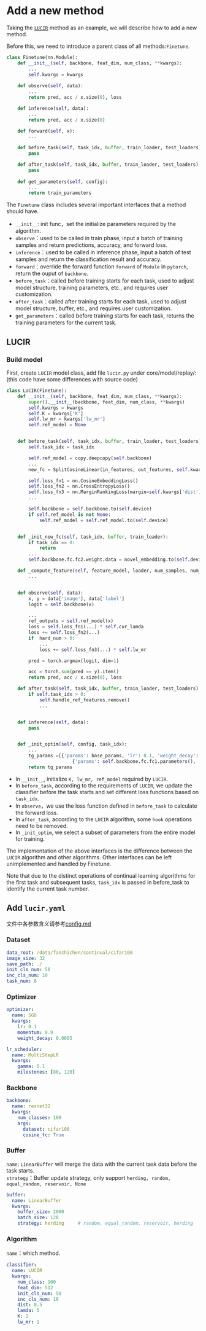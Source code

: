 # Add a new method

Taking the [`LUCIR`](https://openaccess.thecvf.com/content_CVPR_2019/html/Hou_Learning_a_Unified_Classifier_Incrementally_via_Rebalancing_CVPR_2019_paper.html) method as an example, we will describe how to add a new method.

Before this, we need to introduce a parent class of all methods:`Finetune`.

```python
class Finetune(nn.Module):
    def __init__(self, backbone, feat_dim, num_class, **kwargs):
        ...
        self.kwargs = kwargs
    
    def observe(self, data):
        ...
        return pred, acc / x.size(0), loss

    def inference(self, data):
        ...
        return pred, acc / x.size(0)

    def forward(self, x):
        ...

    def before_task(self, task_idx, buffer, train_loader, test_loaders):
        pass

    def after_task(self, task_idx, buffer, train_loader, test_loaders):
        pass
    
    def get_parameters(self, config):
        ...
        return train_parameters
```
The `Finetune` class includes several important interfaces that a method should have.
+ `__init__`: init func，set the initialize parameters required by the algorithm.
+ `observe`：used to be called in train phase, input a batch of training samples and return predictions, accuracy, and forward loss.
+ `inference`：used to be called in inference phase, input a batch of test samples and return the classification result and accuracy.
+ `forward`：override the forward function `forward` of `Module` in `pytorch`, return the ouput of `backbone`.
+ `before_task`：called before training starts for each task, used to adjust model structure, training parameters, etc., and requires user customization.
+ `after_task`：called after training starts for each task, used to adjust model structure, buffer, etc., and requires user customization.
+ `get_parameters`：called before training starts for each task, returns the training parameters for the current task.


## LUCIR

### Build model
First, create `LUCIR` model class, add file `lucir.py` under core/model/replay/: (this code have some differences with source code)
```python
class LUCIR(Finetune):
    def __init__(self, backbone, feat_dim, num_class, **kwargs):
        super().__init__(backbone, feat_dim, num_class, **kwargs)
        self.kwargs = kwargs
        self.K = kwargs['K']
        self.lw_mr = kwargs['lw_mr']
        self.ref_model = None


    def before_task(self, task_idx, buffer, train_loader, test_loaders):
        self.task_idx = task_idx

        self.ref_model = copy.deepcopy(self.backbone)
        ...
        new_fc = SplitCosineLinear(in_features, out_features, self.kwargs['inc_cls_num'])

        self.loss_fn1 = nn.CosineEmbeddingLoss()
        self.loss_fn2 = nn.CrossEntropyLoss()
        self.loss_fn3 = nn.MarginRankingLoss(margin=self.kwargs['dist'])
        ...

        self.backbone = self.backbone.to(self.device)
        if self.ref_model is not None:
            self.ref_model = self.ref_model.to(self.device)


    def _init_new_fc(self, task_idx, buffer, train_loader):
        if task_idx == 0:
            return
        ...
        self.backbone.fc.fc2.weight.data = novel_embedding.to(self.device)

    def _compute_feature(self, feature_model, loader, num_samples, num_features):
        ...


    def observe(self, data):
        x, y = data['image'], data['label']
        logit = self.backbone(x)

        ...
        ref_outputs = self.ref_model(x)
        loss = self.loss_fn1(...) * self.cur_lamda
        loss += self.loss_fn2(...)
        if  hard_num > 0:
            ...
            loss += self.loss_fn3(...) * self.lw_mr

        pred = torch.argmax(logit, dim=1)

        acc = torch.sum(pred == y).item()
        return pred, acc / x.size(0), loss

    def after_task(self, task_idx, buffer, train_loader, test_loaders):
        if self.task_idx > 0:
            self.handle_ref_features.remove()
            ...


    def inference(self, data):
        pass


    def _init_optim(self, config, task_idx):
        ...
        tg_params =[{'params': base_params, 'lr': 0.1, 'weight_decay': 5e-4}, \
                        {'params': self.backbone.fc.fc1.parameters(), 'lr': 0, 'weight_decay': 0}]
        return tg_params
```
+ In `__init__`, initialize `K, lw_mr, ref_model` required by `LUCIR`.
+ In `before_task`, according to the requirements of `LUCIR`, we update the classifier before the task starts and set different loss functions based on `task_idx`.
+ In `observe`，we use the loss function defined in `before_task` to calculate the forward loss.
+ In `after_task`, according to the `LUCIR` algorithm, some `hook` operations need to be removed.
+ In `_init_optim`, we select a subset of parameters from the entire model for training.


The implementation of the above interfaces is the difference between the `LUCIR` algorithm and other algorithms. Other interfaces can be left unimplemented and handled by Finetune. <br>

Note that due to the distinct operations of continual learning algorithms for the first task and subsequent tasks, `task_idx` is passed in before_task to identify the current task number. <br>



## Add `lucir.yaml`

文件中各参数含义请参考[config.md]()
### Dataset

```yaml
data_root: /data/fanzhichen/continual/cifar100
image_size: 32
save_path: ./
init_cls_num: 50
inc_cls_num: 10
task_num: 6
```

### Optimizer

```yaml
optimizer:
  name: SGD
  kwargs:
    lr: 0.1
    momentum: 0.9
    weight_decay: 0.0005

lr_scheduler:
  name: MultiStepLR
  kwargs:
    gamma: 0.1
    milestones: [80, 120]
```

### Backbone
```yaml
backbone:
  name: resnet32
  kwargs:
    num_classes: 100
    args: 
      dataset: cifar100
      cosine_fc: True
```

### Buffer
`name`: `LinearBuffer` will merge the data with the current task data before the task starts.  <br>
`strategy`：Buffer update strategy, only support `herding, random, equal_random, reservoir, None` <br>
```yaml
buffer:
  name: LinearBuffer
  kwargs:
    buffer_size: 2000
    batch_size: 128
    strategy: herding     # random, equal_random, reservoir, herding
```


### Algorithm
`name`：which method. <br>
```yaml
classifier:
  name: LUCIR
  kwargs:
    num_class: 100
    feat_dim: 512
    init_cls_num: 50
    inc_cls_num: 10
    dist: 0.5
    lamda: 5
    K: 2
    lw_mr: 1

```
